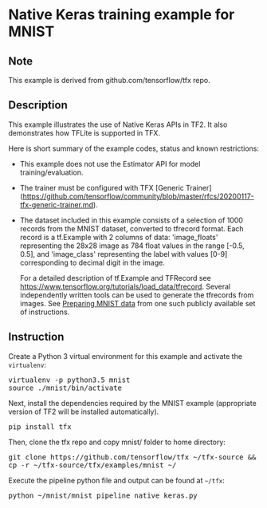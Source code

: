 # Native Keras training example for MNIST

## Note
This example is derived from github.com/tensorflow/tfx repo.

## Description

This example illustrates the use of Native Keras APIs in TF2. It also demonstrates how TFLite is supported in TFX.

Here is short summary of the example codes, status and known restrictions:

*   This example does not use the Estimator API for model training/evaluation.

*   The trainer must be configured with TFX [Generic Trainer]
    (https://github.com/tensorflow/community/blob/master/rfcs/20200117-tfx-generic-trainer.md).

*   The dataset included in this example consists of a selection of 1000 records
    from the MNIST dataset, converted to tfrecord format. Each record is
    a tf.Example with 2 columns of data: 'image_floats' representing
    the 28x28 image as 784 float values in the range [-0.5, 0.5], and
    'image_class' representing the label with values [0-9] corresponding to
    decimal digit in the image.

    For a detailed description of tf.Example and TFRecord see
    https://www.tensorflow.org/tutorials/load_data/tfrecord. Several
    independently written tools can be used to generate the tfrecords from
    images. See [Preparing MNIST
    data](https://docs.databricks.com/_static/notebooks/deep-learning/mnist-tensorflow-to-tfrecords.html)
    from one such publicly available set of instructions.

## Instruction

Create a Python 3 virtual environment for this example and activate the
`virtualenv`:

<pre class="devsite-terminal devsite-click-to-copy">
virtualenv -p python3.5 mnist
source ./mnist/bin/activate
</pre>

Next, install the dependencies required by the MNIST example (appropriate
version of TF2 will be installed automatically).

<pre class="devsite-terminal devsite-click-to-copy">
pip install tfx
</pre>

Then, clone the tfx repo and copy mnist/ folder to home directory:

<pre class="devsite-terminal devsite-click-to-copy">
git clone https://github.com/tensorflow/tfx ~/tfx-source && pushd ~/tfx-source
cp -r ~/tfx-source/tfx/examples/mnist ~/
</pre>

Execute the pipeline python file and output can be found at `~/tfx`:

<pre class="devsite-terminal devsite-click-to-copy">
python ~/mnist/mnist_pipeline_native_keras.py
</pre>
